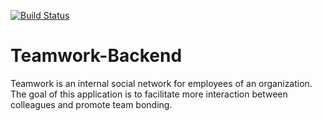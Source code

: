[![Build Status](https://travis-ci.org/dinorhythms/Teamwork-Backend.svg?branch=develop)](https://travis-ci.org/dinorhythms/Teamwork-Backend)

# Teamwork-Backend
Teamwork is an internal social network for employees of an organization. The goal of this application is to facilitate more interaction between colleagues and promote team bonding.
